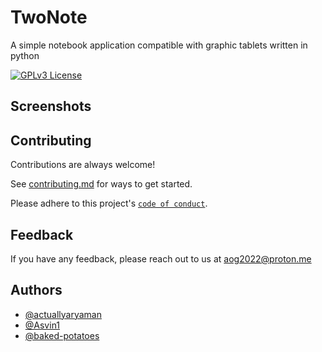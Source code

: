 
# TwoNote

A simple notebook application compatible with graphic tablets written in python

[![GPLv3 License](https://img.shields.io/badge/License-GPL%20v3-yellow.svg)](https://choosealicense.com/licenses/gpl-3.0//)

## Screenshots

## Contributing

Contributions are always welcome!

See [contributing.md](contributing.md) for ways to get started.

Please adhere to this project's [`code of conduct`]([blob\master\code_of_conduct.md](https://github.com/assguardiansofthegalaxy/PyNote/blob/main/blob/master/code_of_conduct.md)).


## Feedback

If you have any feedback, please reach out to us at aog2022@proton.me

## Authors

- [@actuallyaryaman](https://www.github.com/actuallyaryaman)
- [@Asvin1](https://github.com/Asvin1)
- [@baked-potatoes](https://github.com/baked-potatoes)

